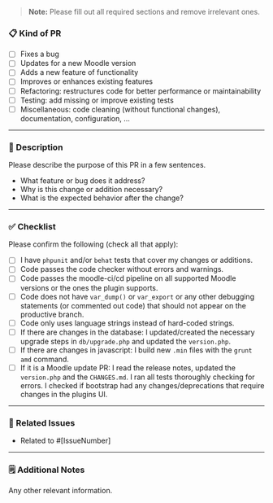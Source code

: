 > **Note:** Please fill out all required sections and remove irrelevant ones.

### 📋 Kind of PR 

- [ ] Fixes a bug
- [ ] Updates for a new Moodle version
- [ ] Adds a new feature of functionality
- [ ] Improves or enhances existing features
- [ ] Refactoring: restructures code for better performance or maintainability
- [ ] Testing: add missing or improve existing tests
- [ ] Miscellaneous: code cleaning (without functional changes), documentation, configuration, ...
---

### 🧩 Description

Please describe the purpose of this PR in a few sentences.

- What feature or bug does it address?
- Why is this change or addition necessary?
- What is the expected behavior after the change?

---

### ✅ Checklist

Please confirm the following (check all that apply):

- [ ] I have `phpunit` and/or `behat` tests that cover my changes or additions.
- [ ] Code passes the code checker without errors and warnings.
- [ ] Code passes the moodle-ci/cd pipeline on all supported Moodle versions or the ones the plugin supports.
- [ ] Code does not have `var_dump()` or `var_export` or any other debugging statements (or commented out code) that
      should not appear on the productive branch.
- [ ] Code only uses language strings instead of hard-coded strings.
- [ ] If there are changes in the database: I updated/created the necessary upgrade steps in `db/upgrade.php` and
      updated the `version.php`.
- [ ] If there are changes in javascript: I build new `.min` files with the `grunt amd` command.
- [ ] If it is a Moodle update PR: I read the release notes, updated the `version.php` and the `CHANGES.md`.
      I ran all tests thoroughly checking for errors. I checked if bootstrap had any changes/deprecations that require
      changes in the plugins UI.

---

### 🧱 Related Issues

- Related to #[IssueNumber]

---

### 🗒️ Additional Notes

Any other relevant information.
